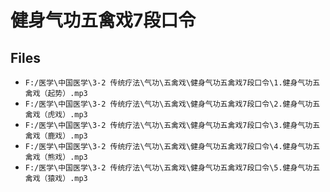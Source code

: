 # 健身气功五禽戏7段口令

## Files

- `F:/医学\中国医学\3-2 传统疗法\气功\五禽戏\健身气功五禽戏7段口令\1.健身气功五禽戏（起势）.mp3`
- `F:/医学\中国医学\3-2 传统疗法\气功\五禽戏\健身气功五禽戏7段口令\2.健身气功五禽戏（虎戏）.mp3`
- `F:/医学\中国医学\3-2 传统疗法\气功\五禽戏\健身气功五禽戏7段口令\3.健身气功五禽戏（鹿戏）.mp3`
- `F:/医学\中国医学\3-2 传统疗法\气功\五禽戏\健身气功五禽戏7段口令\4.健身气功五禽戏（熊戏）.mp3`
- `F:/医学\中国医学\3-2 传统疗法\气功\五禽戏\健身气功五禽戏7段口令\5.健身气功五禽戏（猿戏）.mp3`
